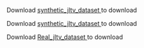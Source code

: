 Download <a href="https://drive.google.com/drive/folders/18Y48jiGpG_izw11cRF2_wSk2RLuLlp4N?usp=sharing"> synthetic_jltv_dataset </a> to download 



Download <a href="[https://drive.google.com/drive/folders/18Y48jiGpG_izw11cRF2_wSk2RLuLlp4N?usp=sharing](https://drive.google.com/file/d/1-1NahoibIsZvuLCXEHcUb-JOgCrqyVTx/view?usp=drive_link)"> synthetic_jltv_dataset </a> to download 

Download <a href="https://drive.google.com/file/d/12NiYH2Oh5h9wnmLU2Sz8sS_G2hxfzHh1/view?usp=drive_link"> Real_jltv_dataset </a> to download 
